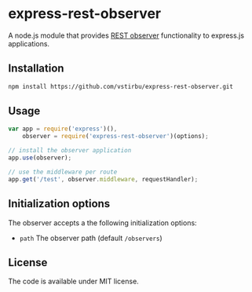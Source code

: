 # express-rest-observer

A node.js module that provides [REST observer](https://www.dropbox.com/s/adinujoywzdm9nc/chapter.pdf) functionality to express.js applications.

## Installation

```bash
npm install https://github.com/vstirbu/express-rest-observer.git
```

## Usage

```javascript
var app = require('express')(),
    observer = require('express-rest-observer')(options);

// install the observer application
app.use(observer);

// use the middleware per route
app.get('/test', observer.middleware, requestHandler);
```

## Initialization options

The observer accepts a the following initialization options:

* ```path``` The observer path (default ```/observers```)

## License

The code is available under MIT license.


